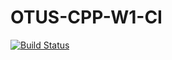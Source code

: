 # OTUS-CPP-W1-CI

[![Build Status](https://travis-ci.org/olpotkin/OTUS-CPP-W1-CI.svg?branch=master)](https://travis-ci.org/olpotkin/OTUS-CPP-W1-CI)
